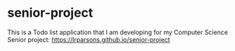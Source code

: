 # senior-project
This is a Todo list application that I am developing for my Computer Science Senior project: https://lrparsons.github.io/senior-project
